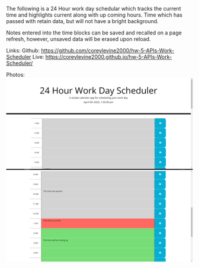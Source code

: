 The following is a 24 Hour work day schedular which tracks the current time and highlights current along with up coming hours. Time which has passed with retain data, but will not have a bright background. 

Notes entered into the time blocks can be saved and recalled on a page refresh, however, unsaved data will be erased upon reload. 

Links:
    Github: https://github.com/coreylevine2000/hw-5-APIs-Work-Scheduler
    Live: https://coreylevine2000.github.io/hw-5-APIs-Work-Scheduler/

Photos:
    ![plot](./images/Header%20Time.PNG)
    ![plot](./images/Time%20Stamp.PNG)